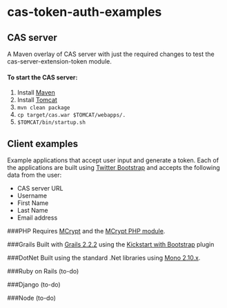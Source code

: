 cas-token-auth-examples
=======================

## CAS server
A Maven overlay of CAS server with just the required changes to test the cas-server-extension-token module.

#### To start the CAS server:
1. Install [Maven](http://maven.apache.org)
2. Install [Tomcat](http://tomcat.apache.org) 
3. `mvn clean package`
4. `cp target/cas.war $TOMCAT/webapps/.`
5. `$TOMCAT/bin/startup.sh`


## Client examples
Example applications that accept user input and generate a token.  Each of the applications are built using [Twitter Bootstrap](http://twitter.github.io/bootstrap/) and accepts the following data from the user:

* CAS server URL
* Username
* First Name
* Last Name
* Email address

###PHP
Requires [MCrypt](http://mcrypt.sourceforge.net/) and the [MCrypt PHP module](http://php.net/manual/en/book.mcrypt.php).

###Grails
Built with [Grails 2.2.2](http://grails.org) using the [Kickstart with Bootstrap](http://grails.org/plugin/kickstart-with-bootstrap) plugin

###DotNet
Built using the standard .Net libraries using [Mono 2.10.x](http://www.mono-project.com).

###Ruby on Rails (to-do)

###Django (to-do)

###Node (to-do)
